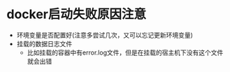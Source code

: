 # docker启动失败原因注意

- 环境变量是否配置好(注意多尝试几次，又可以忘记更新环境变量)
- 挂载的数据日志文件
  - 比如挂载的容器中有error.log文件，但是在挂载的宿主机下没有这个文件就会出错